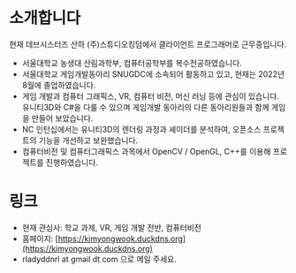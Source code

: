 # 소개합니다
현재 데브시스터즈 산하 (주)스튜디오킹덤에서 클라이언트 프로그래머로 근무중입니다.
- 서울대학교 농생대 산림과학부, 컴퓨터공학부를 복수전공하였습니다.
- 서울대학교 게임개발동아리 SNUGDC에 소속되어 활동하고 있고, 현재는 2022년 8월에 졸업하였습니다.
- 게임 개발과 컴퓨터 그래픽스, VR, 컴퓨터 비전, 머신 러닝 등에 관심이 있습니다. 유니티3D와 C#을 다룰 수 있으며 게임개발 동아리의 다른 동아리원들과 함께 게임을 만들어 보았습니다.
- NC 인턴십에서는 유니티3D의 렌더링 과정과 셰이더를 분석하여, 오픈소스 프로젝트의 기능을 개선하고 보완했습니다.
- 컴퓨터비전 및 컴퓨터그래픽스 과목에서 OpenCV / OpenGL, C++를 이용해 프로젝트를 진행하였습니다. 

# 링크
- 현재 관심사: 학교 과제, VR, 게임 개발 전반, 컴퓨터비전
- 홈페이지: [https://kimyongwook.duckdns.org](https://kimyongwook.duckdns.org)
- rladyddnrl at gmail dt com 으로 메일 주세요.

<!---
2wind/2wind is a ✨ special ✨ repository because its `README.md` (this file) appears on your GitHub profile.
You can click the Preview link to take a look at your changes.
--->
